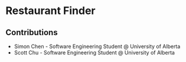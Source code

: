 # Restaurant Finder

## Contributions
* Simon Chen - Software Engineering Student @ University of Alberta
* Scott Chu - Software Engineering Student @ University of Alberta


